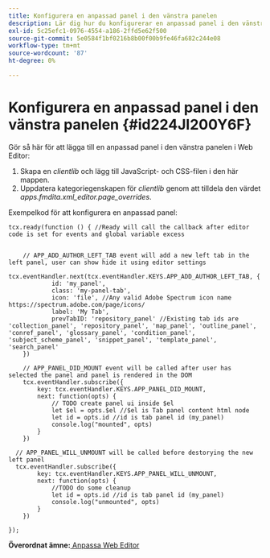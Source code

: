 ```yaml
---
title: Konfigurera en anpassad panel i den vänstra panelen
description: Lär dig hur du konfigurerar en anpassad panel i den vänstra panelen
exl-id: 5c25efc1-0976-4554-a186-2ffd5e62f500
source-git-commit: 5e0584f1bf0216b8b00f00b9fe46fa682c244e08
workflow-type: tm+mt
source-wordcount: '87'
ht-degree: 0%

---
```


# Konfigurera en anpassad panel i den vänstra panelen {#id224JI200Y6F}

Gör så här för att lägga till en anpassad panel i den vänstra panelen i Web Editor:

1. Skapa en *clientlib* och lägg till JavaScript- och CSS-filen i den här mappen.
1. Uppdatera kategoriegenskapen för *clientlib* genom att tilldela den värdet *apps.fmdita.xml\_editor.page\_overrides*.

Exempelkod för att konfigurera en anpassad panel:

```
tcx.ready(function () { //Ready will call the callback after editor code is set for events and global variable excess
 
 
    // APP_ADD_AUTHOR_LEFT_TAB event will add a new left tab in the left panel, user can show hide it using editor settings
    tcx.eventHandler.next(tcx.eventHandler.KEYS.APP_ADD_AUTHOR_LEFT_TAB, {
            id: 'my_panel',
            class: 'my-panel-tab',
            icon: 'file', //Any valid Adobe Spectrum icon name https://spectrum.adobe.com/page/icons/
            label: 'My Tab',
            prevTabID: 'repository_panel' //Existing tab ids are 'collection_panel', 'repository_panel', 'map_panel', 'outline_panel', 'conref_panel', 'glossary_panel', 'condition_panel', 'subject_scheme_panel', 'snippet_panel', 'template_panel', 'search_panel'
    })
 
    // APP_PANEL_DID_MOUNT event will be called after user has selected the panel and panel is rendered in the DOM
    tcx.eventHandler.subscribe({
        key: tcx.eventHandler.KEYS.APP_PANEL_DID_MOUNT,
        next: function(opts) {
            // TODO create panel ui inside $el
            let $el = opts.$el //$el is Tab panel content html node
            let id = opts.id //id is tab panel id (my_panel)
            console.log("mounted", opts)
        }
    })
 
  // APP_PANEL_WILL_UNMOUNT will be called before destorying the new left panel
  tcx.eventHandler.subscribe({
        key: tcx.eventHandler.KEYS.APP_PANEL_WILL_UNMOUNT,
        next: function(opts) {
            //TODO do some cleanup
            let id = opts.id //id is tab panel id (my_panel)
            console.log("unmounted", opts)
        }
    })
 
});
```

**Överordnat ämne:**[ Anpassa Web Editor](conf-web-editor.md)
